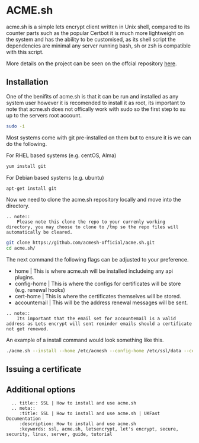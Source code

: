 # ACME.sh

acme.sh is a simple lets encrypt client written in Unix shell, compared to its counter parts such as the popular Certbot it is much more lightweight on the system and has the ability to be customised, as its shell script the dependencies are minimal any server running bash, sh or zsh is compatible with this script.

More details on the project can be seen on the offcial repository [here](https://github.com/acmesh-official/acme.sh).

## Installation

One of the benifits of acme.sh is that it can be run and installed as any system user however it is recomended to install it as root, its important to note that acme.sh does not offically work with sudo so the first step to su up to the servers root account.

```bash
sudo -i
```
Most systems come with git pre-installed on them but to ensure it is we can do the following.

For RHEL based systems (e.g. centOS, Alma)

```bash
yum install git
```
For Debian based systems (e.g. ubuntu)

```bash
apt-get install git
```
Now we need to clone the acme.sh repository locally and move into the directory.
```eval_rst 
.. note:: 
    Please note this clone the repo to your currenly working directory, you may choose to clone to /tmp so the repo files will automatically be cleared. 
``` 

```bash
git clone https://github.com/acmesh-official/acme.sh.git
cd acme.sh/ 
```
The next command the following flags can be adjusted to your preference.

- home | This is where acme.sh will be installed includeing any api plugins.
- config-home | This is where the configs for certificates will be store (e.g. renewal hooks)
- cert-home | This is where the certificates themselves will be stored.
- accountemail | This will be the address renewal messages will be sent.

```eval_rst 
.. note:: 
    Its important that the email set for accountemail is a valid address as Lets encrypt will sent reminder emails should a certificate not get renewed. 
``` 
An example of a install command would look something like this.

```bash
./acme.sh --install --home /etc/acmesh --config-home /etc/ssl/data --cert-home /etc/ssl/certs --accountemail "example@example.com"
```


## Issuing a certificate

##  Additional options

```eval_rst
  .. title:: SSL | How to install and use acme.sh
  .. meta::
     :title: SSL | How to install and use acme.sh | UKFast Documentation
     :description: How to install and use acme.sh
     :keywords: ssl, acme.sh, letsencrypt, let's encrypt, secure, security, linux, server, guide, tutorial
```
